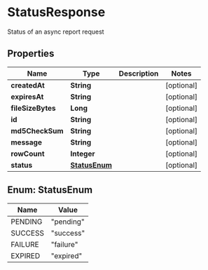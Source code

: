 

# StatusResponse

Status of an async report request

## Properties

| Name | Type | Description | Notes |
|------------ | ------------- | ------------- | -------------|
|**createdAt** | **String** |  |  [optional] |
|**expiresAt** | **String** |  |  [optional] |
|**fileSizeBytes** | **Long** |  |  [optional] |
|**id** | **String** |  |  [optional] |
|**md5CheckSum** | **String** |  |  [optional] |
|**message** | **String** |  |  [optional] |
|**rowCount** | **Integer** |  |  [optional] |
|**status** | [**StatusEnum**](#StatusEnum) |  |  [optional] |



## Enum: StatusEnum

| Name | Value |
|---- | -----|
| PENDING | &quot;pending&quot; |
| SUCCESS | &quot;success&quot; |
| FAILURE | &quot;failure&quot; |
| EXPIRED | &quot;expired&quot; |



